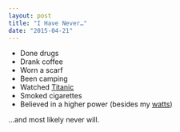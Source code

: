 ```yaml
---
layout: post
title: "I Have Never…"
date: "2015-04-21"
---
```

* Done drugs
* Drank coffee
* Worn a scarf
* Been camping
* Watched [Titanic](http://imgur.com/wGEEiCK)
* Smoked cigarettes
* Believed in a higher power (besides my [watts](https://www.strava.com/athletes/1157))

…and most likely never will.
